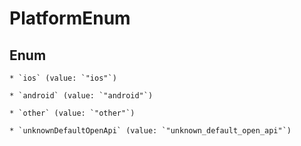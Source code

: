 
# PlatformEnum

## Enum


    * `ios` (value: `"ios"`)

    * `android` (value: `"android"`)

    * `other` (value: `"other"`)

    * `unknownDefaultOpenApi` (value: `"unknown_default_open_api"`)



